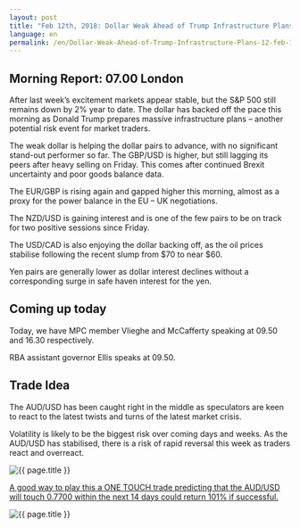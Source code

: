 ```yaml
---
layout: post
title: "Feb 12th, 2018: Dollar Weak Ahead of Trump Infrastructure Plans"
language: en
permalink: /en/Dollar-Weak-Ahead-of-Trump-Infrastructure-Plans-12-feb-18/
---
```

## Morning Report: 07.00 London

After last week’s excitement markets appear stable, but the S&P 500 still remains down by 2% year to date. The dollar has backed off the pace this morning as Donald Trump prepares massive infrastructure plans – another potential risk event for market traders. 

The weak dollar is helping the dollar pairs to advance, with no significant stand-out performer so far. The GBP/USD is higher, but still lagging its peers after heavy selling on Friday. This comes after continued Brexit uncertainty and poor goods balance data. 

The EUR/GBP is rising again and gapped higher this morning, almost as a proxy for the power balance in the EU – UK negotiations. 

The NZD/USD is gaining interest and is one of the few pairs to be on track for two positive sessions since Friday. 

The USD/CAD is also enjoying the dollar backing off, as the oil prices stabilise following the recent slump from $70 to near $60. 

Yen pairs are generally lower as dollar interest declines without a corresponding surge in safe haven interest for the yen. 

## Coming up today 

Today, we have MPC member Vlieghe and McCafferty speaking at 09.50 and 16.30 respectively. 

RBA assistant governor Ellis speaks at 09.50. 

## Trade Idea

The AUD/USD has been caught right in the middle as speculators are keen to react to the latest twists and turns of the latest market crisis. 

Volatility is likely to be the biggest risk over coming days and weeks. As the AUD/USD has stabilised, there is a risk of rapid reversal this week as traders react and overreact.

<img class="post-image" src="{{ site.url }}/images/feb-18/en-12-feb-18.jpg" alt="{{ page.title }}" title="{{ page.title }}">

<a href="%LINK%%?currency=GBP&market=forex&underlying=frxAUDUSD&formname=touchnotouch&duration_amount=14&duration_units=d&amount=10&amount_type=payout&expiry_type=duration&barrier=0.7700" target="_blank">A good way to play this a ONE TOUCH trade predicting that the AUD/USD will touch 0.7700 within the next 14 days could return 101% if successful.</a>

<img class="post-image" src="{{ site.url }}/images/feb-18/en-12-feb-1-18.jpg" alt="{{ page.title }}" title="{{ page.title }}">
